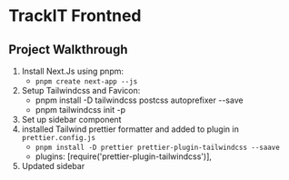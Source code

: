 # TrackIT Frontned

## Project Walkthrough
1. Install Next.Js using pnpm:
   - `pnpm create next-app --js`
2. Setup Tailwindcss and Favicon: 
   - pnpm install -D tailwindcss postcss autoprefixer --save 
   - pnpm tailwindcss init -p
3. Set up sidebar component
4. installed Tailwind prettier formatter and added to plugin in `prettier.config.js`
   - `pnpm install -D prettier prettier-plugin-tailwindcss --saave`
   - plugins: [require('prettier-plugin-tailwindcss')],
5. Updated sidebar